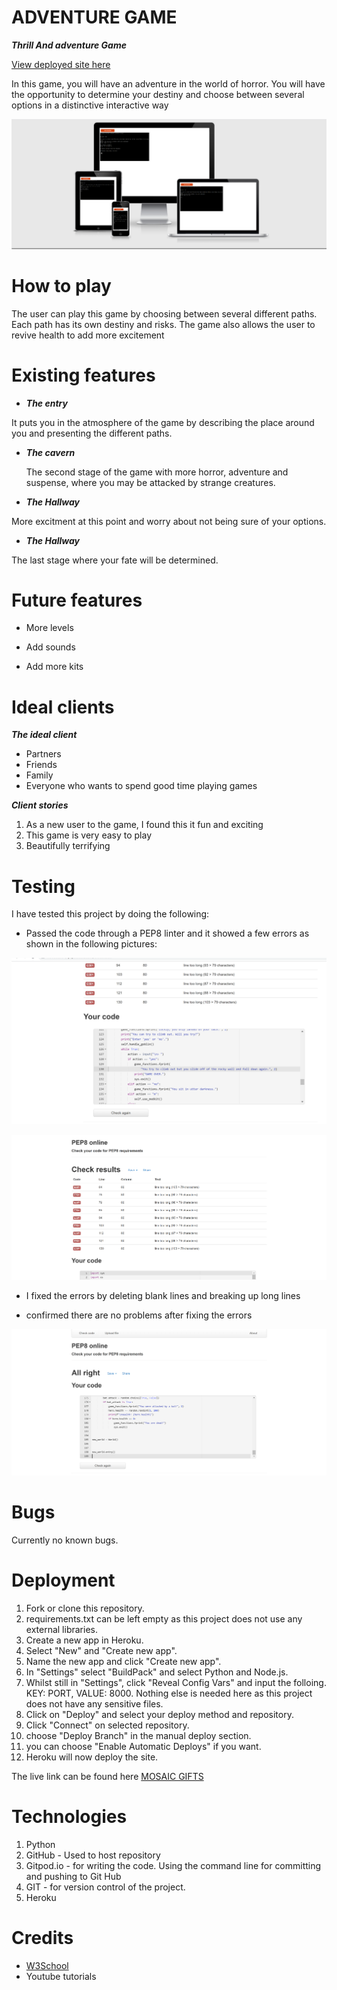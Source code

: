 # ADVENTURE GAME

***Thrill And adventure Game***

[View deployed site here](https://cave-adventure-game.herokuapp.com/)

In this game, you will have an adventure in the world of horror.  You will have the opportunity to determine your destiny and choose between several options in a distinctive interactive way

![The website on different devices](/docs/responsive.png)

# How to play
The user can play this game by choosing between several different paths. Each path has its own destiny and risks. The game also allows the user to revive health to add more excitement

# Existing features
   - ***The entry***

   It puts you in the atmosphere of the game by describing the place around you and presenting the different paths.
    
   - ***The cavern***

     The second stage of the game with more horror, adventure and suspense, where you may be attacked by strange creatures.

   - ***The Hallway***

   More excitment at this point and worry about not being sure of your options.

   - ***The Hallway***

   The last stage where your fate will be determined.

# Future features
- More levels

- Add sounds 

- Add more kits


# Ideal clients
***The ideal client***
- Partners
- Friends
- Family
- Everyone who wants to spend good time playing games

 ***Client stories***
1. As a new user to the game, I found this it fun and exciting
2. This game is very easy to play 
3. Beautifully terrifying

# Testing

I have tested this project by doing the following:
- Passed the code through a PEP8 linter and it showed a few errors as shown in the following pictures:

![PEP8](/docs/pep8.png)

![PEP8](/docs/pep8-1.png)

- I fixed the  errors by deleting blank lines and breaking up long lines 

- confirmed there are no problems after fixing the errors

![PEP8](/docs/pep8-2.png)


# Bugs

Currently no known bugs.

# Deployment
1. Fork or clone this repository.
2. requirements.txt can be left empty as this project does not use any external libraries.
3. Create a new app in Heroku.
4. Select "New" and "Create new app".
5. Name the new app and click "Create new app".
6. In "Settings" select "BuildPack" and select Python and Node.js.
7. Whilst still in "Settings", click "Reveal Config Vars" and input the folloing. KEY: PORT, VALUE: 8000. Nothing else is needed here as this project does not have any sensitive files.
8. Click on "Deploy" and select your deploy method and repository.
9. Click "Connect" on selected repository.
10. choose "Deploy Branch" in the manual deploy section.
11. you can choose "Enable Automatic Deploys" if you want.
12. Heroku will now deploy the site.

The live link can be found here  [MOSAIC GIFTS](https://ghiath2.github.io/Mosaic-Gifts/)

# Technologies
1. Python
2. GitHub - Used to host repository
3. Gitpod.io - for writing the code. Using the command line for committing and pushing to Git Hub
4. GIT - for version control of the project.
5. Heroku

# Credits

-  [ W3School](https://www.w3schools.com/default.asp)
- Youtube tutorials
